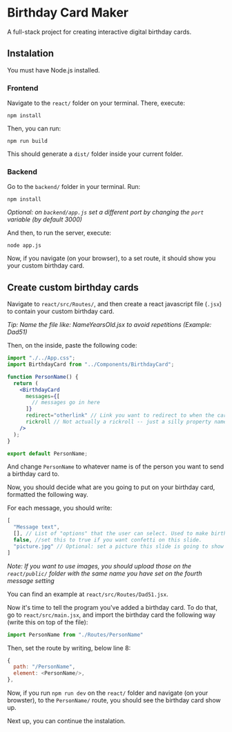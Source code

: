 # Birthday Card Maker

A full-stack project for creating interactive digital birthday cards.

## Instalation
You must have Node.js installed.

### Frontend

Navigate to the `react/` folder on your terminal. There, execute:
```
npm install
```

Then, you can run:
```
npm run build
```

This should generate a `dist/` folder inside your current folder.

### Backend

Go to the `backend/` folder in your terminal. Run:
```
npm install
```

*Optional: on `backend/app.js` set a different port by changing the `port` variable (by default 3000)*

And then, to run the server, execute:
```
node app.js
```

Now, if you navigate (on your browser), to a set route, it should show you your custom birthday card.

## Create custom birthday cards
Navigate to `react/src/Routes/`, and then create a react javascript file (`.jsx`) to contain your custom birthday card.

*Tip: Name the file like: NameYearsOld.jsx to avoid repetitions (Example: Dad51)*

Then, on the inside, paste the following code:

```jsx
import "./../App.css";
import BirthdayCard from "../Components/BirthdayCard";

function PersonName() {
  return (
    <BirthdayCard
      messages={[
        // messages go in here
      ]}
      redirect="otherlink" // Link you want to redirect to when the card is over
      rickroll // Not actually a rickroll -- just a silly property name. It's necessary if you want to redirect
    />
  );
}

export default PersonName;
```

And change `PersonName` to whatever name is of the person you want to send a birthday card to.

Now, you should decide what are you going to put on your birthday card, formatted the following way.

For each message, you should write:
```javascript
[
  "Message text",
  [], // List of "options" that the user can select. Used to make birthday cards a bit more fun. For example: ["Option 1", "Option 2"]
  false, //set this to true if you want confetti on this slide.
  "picture.jpg" // Optional: set a picture this slide is going to show
]
```

*Note: If you want to use images, you should upload those on the `react/public/` folder with the same name you have set on the fourth message setting*

You can find an example at `react/src/Routes/Dad51.jsx`.

Now it's time to tell the program you've added a birthday card. To do that, go to `react/src/main.jsx`, and import the birthday card the following way (write this on top of the file):

```javascript
import PersonName from "./Routes/PersonName"
```

Then, set the route by writing, below line 8:
```javascript
{
  path: "/PersonName",
  element: <PersonName/>,
},
```

Now, if you run `npm run dev` on the `react/` folder and navigate (on your browster), to the `PersonName/` route, you should see the birthday card show up.

Next up, you can continue the instalation.
